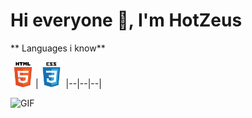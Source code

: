 # Hi everyone :wave:, I'm HotZeus

** Languages i know**

<img title="html" alt="html" width="40px" src="https://raw.githubusercontent.com/github/explore/master/topics/html/html.png" />|<img alt="JS" title="css" width="40px" src="https://raw.githubusercontent.com/github/explore/master/topics/css/css.png">
|--|--|--|

<img alt="GIF" src="https://64.media.tumblr.com/b03bd9ada69a63d48f629d7b35474646/tumblr_oxubeyeiRC1vhxs9co2_540.gifv"/>


